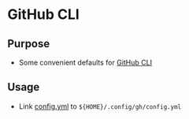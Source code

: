 # GitHub CLI

## Purpose

- Some convenient defaults for [GitHub CLI](https://github.com/cli/cli)

## Usage

- Link [config.yml](./config.yml) to `${HOME}/.config/gh/config.yml`

